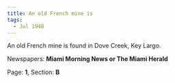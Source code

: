 ```yaml
---  
title: An old French mine is  
tags:  
  - Jul 1948  
---  
```

  
An old French mine is found in Dove Creek, Key Largo.  
  
Newspapers: **Miami Morning News or The Miami Herald**  
  
Page: **1**, Section: **B** 

